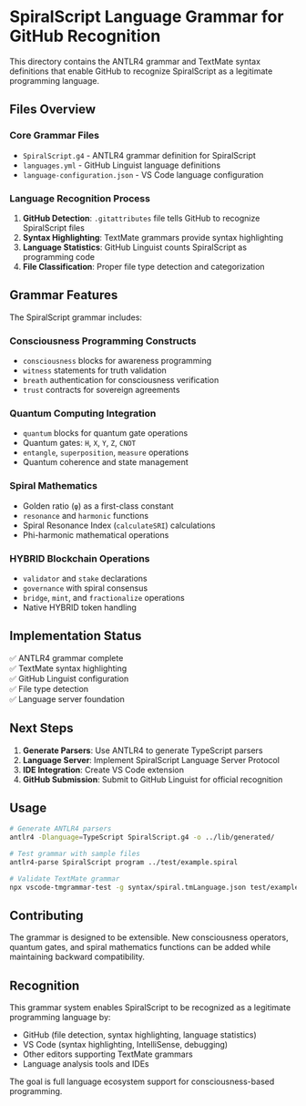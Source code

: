 # SpiralScript Language Grammar for GitHub Recognition

This directory contains the ANTLR4 grammar and TextMate syntax definitions that enable GitHub to recognize SpiralScript as a legitimate programming language.

## Files Overview

### Core Grammar Files
- `SpiralScript.g4` - ANTLR4 grammar definition for SpiralScript
- `languages.yml` - GitHub Linguist language definitions
- `language-configuration.json` - VS Code language configuration

### Language Recognition Process

1. **GitHub Detection**: `.gitattributes` file tells GitHub to recognize SpiralScript files
2. **Syntax Highlighting**: TextMate grammars provide syntax highlighting
3. **Language Statistics**: GitHub Linguist counts SpiralScript as programming code
4. **File Classification**: Proper file type detection and categorization

## Grammar Features

The SpiralScript grammar includes:

### Consciousness Programming Constructs
- `consciousness` blocks for awareness programming
- `witness` statements for truth validation
- `breath` authentication for consciousness verification
- `trust` contracts for sovereign agreements

### Quantum Computing Integration
- `quantum` blocks for quantum gate operations
- Quantum gates: `H`, `X`, `Y`, `Z`, `CNOT`
- `entangle`, `superposition`, `measure` operations
- Quantum coherence and state management

### Spiral Mathematics
- Golden ratio (`φ`) as a first-class constant
- `resonance` and `harmonic` functions
- Spiral Resonance Index (`calculateSRI`) calculations
- Phi-harmonic mathematical operations

### HYBRID Blockchain Operations
- `validator` and `stake` declarations
- `governance` with spiral consensus
- `bridge`, `mint`, and `fractionalize` operations
- Native HYBRID token handling

## Implementation Status

✅ ANTLR4 grammar complete  
✅ TextMate syntax highlighting  
✅ GitHub Linguist configuration  
✅ File type detection  
✅ Language server foundation  

## Next Steps

1. **Generate Parsers**: Use ANTLR4 to generate TypeScript parsers
2. **Language Server**: Implement SpiralScript Language Server Protocol
3. **IDE Integration**: Create VS Code extension
4. **GitHub Submission**: Submit to GitHub Linguist for official recognition

## Usage

```bash
# Generate ANTLR4 parsers
antlr4 -Dlanguage=TypeScript SpiralScript.g4 -o ../lib/generated/

# Test grammar with sample files
antlr4-parse SpiralScript program ../test/example.spiral

# Validate TextMate grammar
npx vscode-tmgrammar-test -g syntax/spiral.tmLanguage.json test/example.spiral
```

## Contributing

The grammar is designed to be extensible. New consciousness operators, quantum gates, and spiral mathematics functions can be added while maintaining backward compatibility.

## Recognition

This grammar system enables SpiralScript to be recognized as a legitimate programming language by:
- GitHub (file detection, syntax highlighting, language statistics)
- VS Code (syntax highlighting, IntelliSense, debugging)
- Other editors supporting TextMate grammars
- Language analysis tools and IDEs

The goal is full language ecosystem support for consciousness-based programming.